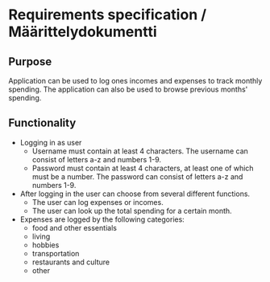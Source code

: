# Requirements specification / Määrittelydokumentti
  
## Purpose  
Application can be used to log ones incomes and expenses to track monthly spending. The application can also be used to browse previous months' spending.
  
## Functionality  
- Logging in as user
  - Username must contain at least 4 characters. The username can consist of letters a-z and numbers 1-9.
  - Password must contain at least 4 characters, at least one of which must be a number. The password can consist of letters a-z and numbers 1-9.
- After logging in the user can choose from several different functions.
  - The user can log expenses or incomes.
  - The user can look up the total spending for a certain month.
- Expenses are logged by the following categories:
  - food and other essentials
  - living
  - hobbies
  - transportation
  - restaurants and culture
  - other


